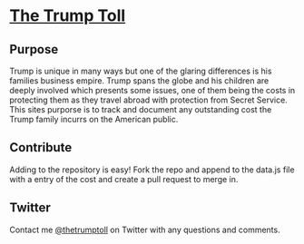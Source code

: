 # [The Trump Toll](http://thetrumptoll.com)

## Purpose

Trump is unique in many ways but one of the glaring differences is his families business empire. Trump spans the globe and his children are deeply involved which presents some issues, one of them being the costs in protecting them as they travel abroad with protection from Secret Service. This sites purporse is to track and document any outstanding cost the Trump family incurrs on the American public.

## Contribute

Adding to the repository is easy! Fork the repo and append to the data.js file with a entry of the cost and create a pull request to merge in.

## Twitter

Contact me [@thetrumptoll](https://twitter.com/thetrumptoll) on Twitter with any questions and comments.
